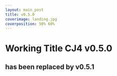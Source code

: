 ```yaml
---
layout: main_post
title: v0.5.0
coverimage: landing.jpg
coverposition: 50% 60%
---
```

# Working Title CJ4 v0.5.0
## has been replaced by v0.5.1